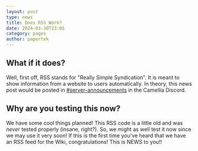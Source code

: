 ```yaml
---
layout: post
type: news
title: Does RSS Work?
date: 2024-03-30T23:05
category: pages
author: papertek
---
```

## What if it does?
Well, first off, RSS stands for "Really Simple Syndication". It is meant to show information from a website to users automatically. In theory, this news post would be posted in [#server-announcements](https://discord.com/channels/435720333786480641/1088625892105924648) in the Camellia Discord.

## Why are you testing this now?
We have some cool things planned! This RSS code is a little old and was *never* tested properly (insane, right?). So, we might as well test it now since we may use it very soon! If this is the first time you've heard that we have an RSS feed for the Wiki, congratulations! This is NEWS to you!!
